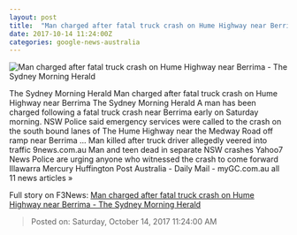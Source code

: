 ```yaml
---
layout: post
title:  "Man charged after fatal truck crash on Hume Highway near Berrima - The Sydney Morning Herald"
date: 2017-10-14 11:24:00Z
categories: google-news-australia
---
```


![Man charged after fatal truck crash on Hume Highway near Berrima - The Sydney Morning Herald](http://www.smh.com.au/content/dam/images/g/s/2/s/d/l/image.related.socialLead.620x349.gz0yn1.png/1507980273833.jpg)

The Sydney Morning Herald Man charged after fatal truck crash on Hume Highway near Berrima The Sydney Morning Herald A man has been charged following a fatal truck crash near Berrima early on Saturday morning. NSW Police said emergency services were called to the crash on the south bound lanes of The Hume Highway near the Medway Road off ramp near Berrima ... Man killed after truck driver allegedly veered into traffic 9news.com.au Man and teen dead in separate NSW crashes Yahoo7 News Police are urging anyone who witnessed the crash to come forward Illawarra Mercury Huffington Post Australia - Daily Mail - myGC.com.au all 11 news articles »


Full story on F3News: [Man charged after fatal truck crash on Hume Highway near Berrima - The Sydney Morning Herald](http://www.f3nws.com/n/KntJY)

> Posted on: Saturday, October 14, 2017 11:24:00 AM
